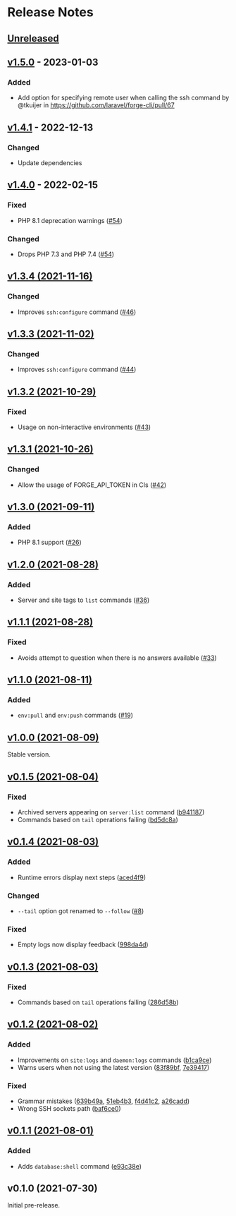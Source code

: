 # Release Notes

## [Unreleased](https://github.com/laravel/forge-cli/compare/v1.5.0...master)

## [v1.5.0](https://github.com/laravel/forge-cli/compare/v1.4.1...v1.5.0) - 2023-01-03

### Added

- Add option for specifying remote user when calling the ssh command by @tkuijer in https://github.com/laravel/forge-cli/pull/67

## [v1.4.1](https://github.com/laravel/forge-cli/compare/v1.4.0...v1.4.1) - 2022-12-13

### Changed

- Update dependencies

## [v1.4.0](https://github.com/laravel/forge-cli/compare/v1.3.4...v1.4.0) - 2022-02-15

### Fixed

- PHP 8.1 deprecation warnings ([#54](https://github.com/laravel/forge-cli/pull/54))

### Changed

- Drops PHP 7.3 and PHP 7.4 ([#54](https://github.com/laravel/forge-cli/pull/54))

## [v1.3.4 (2021-11-16)](https://github.com/laravel/forge-cli/compare/v1.3.3...v1.3.4)

### Changed

- Improves `ssh:configure` command ([#46](https://github.com/laravel/forge-cli/pull/46))

## [v1.3.3 (2021-11-02)](https://github.com/laravel/forge-cli/compare/v1.3.2...v1.3.3)

### Changed

- Improves `ssh:configure` command ([#44](https://github.com/laravel/forge-cli/pull/44))

## [v1.3.2 (2021-10-29)](https://github.com/laravel/forge-cli/compare/v1.3.1...v1.3.2)

### Fixed

- Usage on non-interactive environments ([#43](https://github.com/laravel/forge-cli/pull/43))

## [v1.3.1 (2021-10-26)](https://github.com/laravel/forge-cli/compare/v1.3.0...v1.3.1)

### Changed

- Allow the usage of FORGE_API_TOKEN in CIs ([#42](https://github.com/laravel/forge-cli/pull/42))

## [v1.3.0 (2021-09-11)](https://github.com/laravel/forge-cli/compare/v1.2.0...v1.3.0)

### Added

- PHP 8.1 support ([#26](https://github.com/laravel/forge-cli/pull/26))

## [v1.2.0 (2021-08-28)](https://github.com/laravel/forge-cli/compare/v1.1.1...v1.2.0)

### Added

- Server and site tags to `list` commands ([#36](https://github.com/laravel/forge-cli/pull/36))

## [v1.1.1 (2021-08-28)](https://github.com/laravel/forge-cli/compare/v1.1.0...v1.1.1)

### Fixed

- Avoids attempt to question when there is no answers available ([#33](https://github.com/laravel/forge-cli/pull/33))

## [v1.1.0 (2021-08-11)](https://github.com/laravel/forge-cli/compare/v1.0.0...v1.1.0)

### Added

- `env:pull` and `env:push` commands ([#19](https://github.com/laravel/forge-cli/pull/19))

## [v1.0.0 (2021-08-09)](https://github.com/laravel/forge-cli/compare/v0.1.5...v1.0.0)

Stable version.

## [v0.1.5 (2021-08-04)](https://github.com/laravel/forge-cli/compare/v0.1.4...v0.1.5)

### Fixed

- Archived servers appearing on `server:list` command ([b941187](https://github.com/laravel/forge-cli/commit/b94118770b2344b6cacf2fb13f9dbcc027be0375))
- Commands based on `tail` operations failing ([bd5dc8a](https://github.com/laravel/forge-cli/commit/bd5dc8a878192326f320b48ad55b0f9db08b2888))

## [v0.1.4 (2021-08-03)](https://github.com/laravel/forge-cli/compare/v0.1.3...v0.1.4)

### Added

- Runtime errors display next steps ([aced4f9](https://github.com/laravel/forge-cli/commit/aced4f9d7f50fa22e683ce49111d56d7e14ac3ab))

### Changed

- `--tail` option got renamed to `--follow` ([#8](https://github.com/laravel/forge-cli/pull/8))

### Fixed

- Empty logs now display feedback ([998da4d](https://github.com/laravel/forge-cli/commit/998da4d145c83b89bdef01c838391adc7c8c9fb6))

## [v0.1.3 (2021-08-03)](https://github.com/laravel/forge-cli/compare/v0.1.2...v0.1.3)

### Fixed

- Commands based on `tail` operations failing ([286d58b](https://github.com/laravel/forge-cli/commit/286d58b38f78c2cb429d2bc83892bf024be01c83))

## [v0.1.2 (2021-08-02)](https://github.com/laravel/forge-cli/compare/v0.1.1...v0.1.2)

### Added

- Improvements on `site:logs` and `daemon:logs` commands ([b1ca9ce](https://github.com/laravel/forge-cli/commit/b1ca9ce90a318c28d0a8423396ffd6b19025c68c))
- Warns users when not using the latest version ([83f89bf](https://github.com/laravel/forge-cli/commit/83f89bf615f3f71b4f2c1f8231835ea5f451e08a), [7e39417](https://github.com/laravel/forge-cli/commit/7e39417b713867bc060715a03b535843c69e67ad))

### Fixed

- Grammar mistakes ([639b49a](https://github.com/laravel/forge-cli/commit/639b49a56e0b6238f84a569c63bd55ffb025d876), [51eb4b3](https://github.com/laravel/forge-cli/commit/51eb4b3fff921c64e0e693c7370c552726dceff1), [f4d41c2](https://github.com/laravel/forge-cli/commit/f4d41c2d67939f42566ab11b446a7e51a7e836ce), [a26cadd](https://github.com/laravel/forge-cli/commit/a26cadddb14f305b36a9cd0594c1ae6f2bc1e4bc))
- Wrong SSH sockets path ([baf6ce0](https://github.com/laravel/forge-cli/commit/baf6ce05bfb9471631736ffd81d1d2809d47e206))

## [v0.1.1 (2021-08-01)](https://github.com/laravel/forge-cli/compare/v0.1.0...v0.1.1)

### Added

- Adds `database:shell` command ([e93c38e](https://github.com/laravel/forge-cli/commit/e93c38e7f5cdcc6e41b9a0b477574e1caf3d581d))

## v0.1.0 (2021-07-30)

Initial pre-release.
